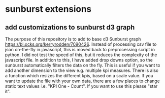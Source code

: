 # sunburst extensions
## add customizations to sunburst d3 graph

The purpose of this repository is to add to base d3 Sunburst graph https://bl.ocks.org/kerryrodden/7090426. Instead of processing csv 
file to json on-the-fly in javascript, this is moved back to preprocessing script in python. I did not test the speed of this, but it 
reduces the complexity of the javascript file. In addition to this, I have added drop downs option, so the sunburst automatically filters 
the data on the fly. This is useful if you want to add another dimension to the view e.g. multiple kpi measures. There is also a function 
which resizes the different kpis, based on a scale value. If you want to update the file with your own data, there are a few places to 
change static text values i.e. "KPI One - Count". If you want to use this please "star it". 

